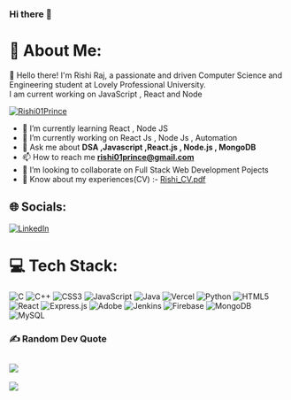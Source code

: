 ### Hi there 👋

<!--
**Rishi01Prince/Rishi01Prince** is a ✨ _special_ ✨ repository because its `README.md` (this file) appears on your GitHub profile.

-->
# 💫 About Me:
👋 Hello there! I'm Rishi Raj, a passionate and driven Computer Science and Engineering student at Lovely Professional University.<br> I am current working on JavaScript , React and Node

<p align="left"> <a href="https://github.com/ryo-ma/github-profile-trophy"><img src="https://github-profile-trophy.vercel.app/?username=Rishi01Prince" alt="Rishi01Prince" /></a> </p>

- 🌱 I’m currently learning React , Node JS 
- 🔭 I’m currently working on React Js  , Node Js , Automation
- 💬 Ask me about **DSA ,Javascript ,React.js , Node.js , MongoDB**
- 📫 How to reach me **rishi01prince@gmail.com**
- 👯 I’m looking to collaborate on Full Stack Web Development Pojects
- 📄 Know about my experiences(CV) :- [Rishi_CV.pdf](https://github.com/Rishi01Prince/Rishi01Prince/files/13927915/Rishi_CV.pdf)

## 🌐 Socials:
[![LinkedIn](https://img.shields.io/badge/LinkedIn-%230077B5.svg?logo=linkedin&logoColor=white)](https://linkedin.com/in/rishi01prince) 


# 💻 Tech Stack:
![C](https://img.shields.io/badge/c-%2300599C.svg?style=for-the-badge&logo=c&logoColor=white) ![C++](https://img.shields.io/badge/c++-%2300599C.svg?style=for-the-badge&logo=c%2B%2B&logoColor=white) ![CSS3](https://img.shields.io/badge/css3-%231572B6.svg?style=for-the-badge&logo=css3&logoColor=white) ![JavaScript](https://img.shields.io/badge/javascript-%23323330.svg?style=for-the-badge&logo=javascript&logoColor=%23F7DF1E) ![Java](https://img.shields.io/badge/java-%23ED8B00.svg?style=for-the-badge&logo=openjdk&logoColor=white) ![Vercel](https://img.shields.io/badge/vercel-%23000000.svg?style=for-the-badge&logo=vercel&logoColor=white) ![Python](https://img.shields.io/badge/python-3670A0?style=for-the-badge&logo=python&logoColor=ffdd54) ![HTML5](https://img.shields.io/badge/html5-%23E34F26.svg?style=for-the-badge&logo=html5&logoColor=white) ![React](https://img.shields.io/badge/react-%2320232a.svg?style=for-the-badge&logo=react&logoColor=%2361DAFB) ![Express.js](https://img.shields.io/badge/express.js-%23404d59.svg?style=for-the-badge&logo=express&logoColor=%2361DAFB) ![Adobe](https://img.shields.io/badge/adobe-%23FF0000.svg?style=for-the-badge&logo=adobe&logoColor=white) ![Jenkins](https://img.shields.io/badge/jenkins-%232C5263.svg?style=for-the-badge&logo=jenkins&logoColor=white) ![Firebase](https://img.shields.io/badge/Firebase-039BE5?style=for-the-badge&logo=Firebase&logoColor=white) ![MongoDB](https://img.shields.io/badge/MongoDB-%234ea94b.svg?style=for-the-badge&logo=mongodb&logoColor=white) ![MySQL](https://img.shields.io/badge/mysql-%2300000f.svg?style=for-the-badge&logo=mysql&logoColor=white)


### ✍️ Random Dev Quote
![](https://quotes-github-readme.vercel.app/api?type=horizontal&theme=radical)
---
[![](https://visitcount.itsvg.in/api?id=Rishi01Raj&icon=0&color=0)](https://visitcount.itsvg.in)


